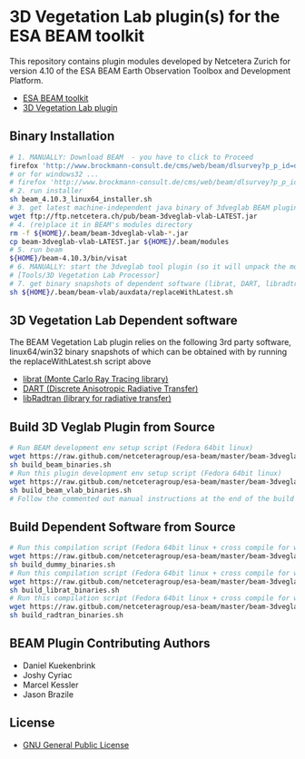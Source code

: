 3D Vegetation Lab plugin(s) for the ESA BEAM toolkit
=======================================

This repository contains plugin modules developed by Netcetera Zurich for version 4.10 of the ESA BEAM Earth Observation Toolbox and Development Platform.

* [ESA BEAM toolkit](http://www.brockmann-consult.de/cms/web/beam/)
* [3D Vegetation Lab plugin](http://www.geo.uzh.ch/en/units/rsl/research/lidar-remote-sensing-lidarlab/ongoing-projects/3dveglab)

Binary Installation
------------------------------------------

```bash
# 1. MANUALLY: Download BEAM  - you have to click to Proceed
firefox 'http://www.brockmann-consult.de/cms/web/beam/dlsurvey?p_p_id=downloadportlet_WAR_beamdownloadportlet10&what=software/beam/4.10.3/beam_4.10.3_linux64_installer.sh'
# or for windows32 ...  
# firefox 'http://www.brockmann-consult.de/cms/web/beam/dlsurvey?p_p_id=downloadportlet_WAR_beamdownloadportlet10&what=software/beam/4.10.3/beam_4.10.3_win32_installer.exe'
# 2. run installer
sh beam_4.10.3_linux64_installer.sh
# 3. get latest machine-independent java binary of 3dveglab BEAM plugin
wget ftp://ftp.netcetera.ch/pub/beam-3dveglab-vlab-LATEST.jar 
# 4. (re)place it in BEAM's modules directory
rm -f ${HOME}/.beam/beam-3dveglab-vlab-*.jar
cp beam-3dveglab-vlab-LATEST.jar ${HOME}/.beam/modules
# 5. run beam 
${HOME}/beam-4.10.3/bin/visat
# 6. MANUALLY: start the 3dveglab tool plugin (so it will unpack the module)
# [Tools/3D Vegetation Lab Processor]
# 7. get binary snapshots of dependent software (librat, DART, libradtran)
sh ${HOME}/.beam/beam-vlab/auxdata/replaceWithLatest.sh
```

3D Vegetation Lab Dependent software
-----------------------------------------
The BEAM Vegetation Lab plugin relies on the following 3rd party software, linux64/win32 binary snapshots of which can be obtained with by running the replaceWithLatest.sh script above

* [librat (Monte Carlo Ray Tracing library)](http://www2.geog.ucl.ac.uk/~plewis/bpms/src/lib/)
* [DART (Discrete Anisotropic Radiative Transfer)](http://www.cesbio.ups-tlse.fr/us/dart/dart_description.html)
* [libRadtran (library for radiative transfer)](http://www.libradtran.org/)


Build 3D Veglab Plugin from Source 
------------------------------------------

```bash
# Run BEAM development env setup script (Fedora 64bit linux)
wget https://raw.github.com/netceteragroup/esa-beam/master/beam-3dveglab-vlab/src/main/scripts/build_beam_binaries.sh 
sh build_beam_binaries.sh
# Run this plugin development env setup script (Fedora 64bit linux)
wget https://raw.gitbub.com/netceteragroup/esa-beam/master/beam-3dveglab-vlab/src/main/scripts/build_beam_vlab_binaries.sh
sh build_beam_vlab_binaries.sh
# Follow the commented out manual instructions at the end of the build script
```


Build Dependent Software from Source
------------------------------------------

```bash
# Run this compilation script (Fedora 64bit linux + cross compile for win32 )
wget https://raw.gitbub.com/netceteragroup/esa-beam/master/beam-3dveglab-vlab/src/main/scripts/build_dummy_binaries.sh
sh build_dummy_binaries.sh
# Run this compilation script (Fedora 64bit linux + cross compile for win32 )
wget https://raw.gitbub.com/netceteragroup/esa-beam/master/beam-3dveglab-vlab/src/main/scripts/build_librat_binaries.sh
sh build_librat_binaries.sh
# Run this compilation script (Fedora 64bit linux + cross compile for win32 )
wget https://raw.gitbub.com/netceteragroup/esa-beam/master/beam-3dveglab-vlab/src/main/scripts/build_radtran_binaries.sh
sh build_radtran_binaries.sh
```

BEAM Plugin Contributing Authors
-----------------------------------------
* Daniel Kuekenbrink 
* Joshy Cyriac 
* Marcel Kessler 
* Jason Brazile

License
-----------------------------------------
* [GNU General Public License](http://www.gnu.org/licenses//gpl-3.0-standalone.html)
